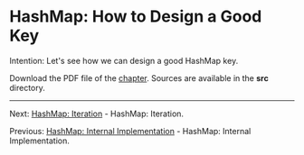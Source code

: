 # HashMap: How to Design a Good Key

Intention: Let's see how we can design a good HashMap key.

Download the PDF file of the [chapter](chapter_25.pdf). Sources are available in the <b>src</b> directory. 


<hr>

Next: [HashMap: Iteration](chapter_26.md "HashMap: Iteration") - HashMap: Iteration.

Previous: [HashMap: Internal Implementation](chapter_24.md "HashMap: Internal Implementation") - HashMap: Internal Implementation.